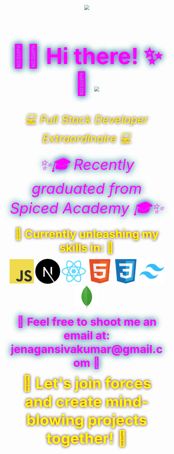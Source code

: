 <p align="center">
  <img src="https://media.giphy.com/media/mtzCPgXqC9GEg/giphy.gif" width="500">
</p>

<h1 align="center" style="font-size: 72px; color: #ff00ff; text-shadow: 0px 0px 20px #ff00ff, 0px 0px 20px #00ffff, 0px 0px 20px #00ff00;">
  <strong>🌟✨ Hi there! ✨🌟 <img src="https://media.giphy.com/media/12oufCB0MyZ1Go/giphy.gif" width="120"></strong>
</h1>

<p align="center">
  <em style="font-size: 36px; color: #ffff00; text-shadow: 0px 0px 10px #ff0000, 0px 0px 10px #00ffff;">💻 Full Stack Developer Extraordinaire 💻</em>
</p>


<p align="center">
  <em style="font-size: 48px; color: #ff00ff; text-shadow: 0px 0px 20px #ff00ff, 0px 0px 20px #00ffff, 0px 0px 20px #00ff00;">✨🎓 Recently graduated from Spiced Academy 🎓✨</em>
</p>

<p align="center">
  <strong style="font-size: 36px; color: #ffff00; text-shadow: 0px 0px 10px #ff0000, 0px 0px 10px #00ffff;">🚀 Currently unleashing my skills in: 🚀</strong>
</p>

<p align="center">
  <img src="https://raw.githubusercontent.com/devicons/devicon/master/icons/javascript/javascript-original.svg" alt="javascript" width="80" height="80"/> 
  <img src="https://raw.githubusercontent.com/devicons/devicon/master/icons/nextjs/nextjs-original.svg" alt="next.js" width="80" height="80"/> 
  <img src="https://raw.githubusercontent.com/devicons/devicon/master/icons/react/react-original.svg" alt="react" width="80" height="80"/> 
  <img src="https://raw.githubusercontent.com/devicons/devicon/master/icons/html5/html5-original.svg" alt="html5" width="80" height="80"/> 
  <img src="https://raw.githubusercontent.com/devicons/devicon/master/icons/css3/css3-original.svg" alt="css3" width="80" height="80"/> 
  <img src="https://raw.githubusercontent.com/devicons/devicon/master/icons/tailwindcss/tailwindcss-plain.svg" alt="tailwindcss" width="80" height="80"/> 
  <img src="https://raw.githubusercontent.com/devicons/devicon/master/icons/mongodb/mongodb-original.svg" alt="mongodb" width="80" height="80"/> 
</p>

<p align="center">
  <strong style="font-size: 36px; color: #ff00ff; text-shadow: 0px 0px 20px #ff00ff, 0px 0px 20px #00ffff, 0px 0px 20px #00ff00;">📧 Feel free to shoot me an email at: jenagansivakumar@gmail.com 📧</strong>
</p>

<p align="center">
  <strong style="font-size: 48px; color: #ffff00; text-shadow: 0px 0px 10px #ff0000, 0px 0px 10px #00ffff;">💼 Let's join forces and create mind-blowing projects together! 💼</strong>
</p>
